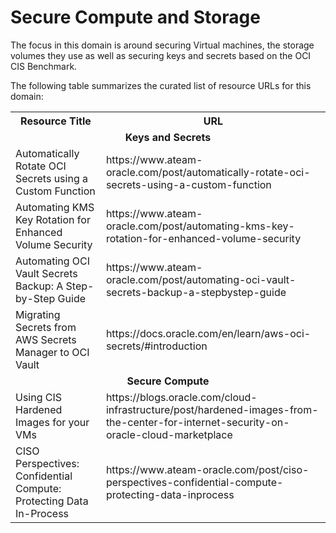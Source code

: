 # Secure Compute and Storage

The focus in this domain is around securing Virtual machines, the storage volumes they use as well as securing keys and secrets based on the OCI CIS Benchmark.

The following table summarizes the curated list of resource URLs for this domain:
<table>
  <tr>
    <th>Resource Title</th>
    <th>URL</th>
  </tr>
  <tr>
    <td colspan="2" align="center"><strong>Keys and Secrets</strong></td>
  </tr>
  <tr>
    <td>Automatically Rotate OCI Secrets using a Custom Function</td>
    <td>https://www.ateam-oracle.com/post/automatically-rotate-oci-secrets-using-a-custom-function</td>
  </tr>
  <tr>
    <td>Automating KMS Key Rotation for Enhanced Volume Security</td>
    <td>https://www.ateam-oracle.com/post/automating-kms-key-rotation-for-enhanced-volume-security</td>
  </tr>
  <tr>
    <td>Automating OCI Vault Secrets Backup: A Step-by-Step Guide</td>
    <td>https://www.ateam-oracle.com/post/automating-oci-vault-secrets-backup-a-stepbystep-guide</td>
  </tr>
  <tr>
    <td>Migrating Secrets from AWS Secrets Manager to OCI Vault</td>
    <td>https://docs.oracle.com/en/learn/aws-oci-secrets/#introduction</td>
  </tr>
    <tr>
    <td colspan="2" align="center"><strong>Secure Compute</strong></td>
  </tr>
  <tr>
   <td>Using CIS Hardened Images for your VMs</td>
   <td>https://blogs.oracle.com/cloud-infrastructure/post/hardened-images-from-the-center-for-internet-security-on-oracle-cloud-marketplace</td>
  </tr>
  <tr>
   <td>CISO Perspectives: Confidential Compute: Protecting Data In-Process</td>
   <td>https://www.ateam-oracle.com/post/ciso-perspectives-confidential-compute-protecting-data-inprocess</td>
  </tr>
</table>

